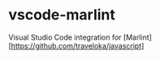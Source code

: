 # vscode-marlint

Visual Studio Code integration for [Marlint][https://github.com/traveloka/javascript]